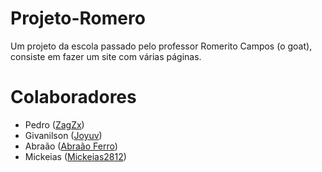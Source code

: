 # Projeto-Romero

Um projeto da escola passado pelo professor Romerito Campos (o goat), consiste em fazer um site com várias páginas.

# Colaboradores

- Pedro ([ZagZx](https://github.com/zagzx))
- Givanilson ([Joyuv](https://github.com/joyuv))
- Abraão ([Abraão Ferro](https://github.com/Abraao3))
- Mickeias ([Mickeias2812](https://github.com/mickeias2812))
